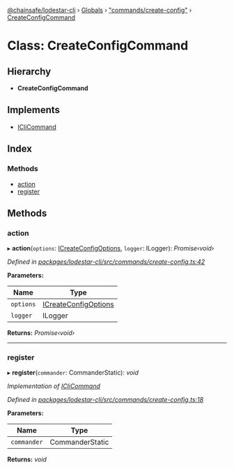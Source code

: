 [@chainsafe/lodestar-cli](../README.md) › [Globals](../globals.md) › ["commands/create-config"](../modules/_commands_create_config_.md) › [CreateConfigCommand](_commands_create_config_.createconfigcommand.md)

# Class: CreateConfigCommand

## Hierarchy

* **CreateConfigCommand**

## Implements

* [ICliCommand](../interfaces/_commands_interface_.iclicommand.md)

## Index

### Methods

* [action](_commands_create_config_.createconfigcommand.md#action)
* [register](_commands_create_config_.createconfigcommand.md#register)

## Methods

###  action

▸ **action**(`options`: [ICreateConfigOptions](../interfaces/_commands_create_config_.icreateconfigoptions.md), `logger`: ILogger): *Promise‹void›*

*Defined in [packages/lodestar-cli/src/commands/create-config.ts:42](https://github.com/ChainSafe/lodestar/blob/89d8b8b11/packages/lodestar-cli/src/commands/create-config.ts#L42)*

**Parameters:**

Name | Type |
------ | ------ |
`options` | [ICreateConfigOptions](../interfaces/_commands_create_config_.icreateconfigoptions.md) |
`logger` | ILogger |

**Returns:** *Promise‹void›*

___

###  register

▸ **register**(`commander`: CommanderStatic): *void*

*Implementation of [ICliCommand](../interfaces/_commands_interface_.iclicommand.md)*

*Defined in [packages/lodestar-cli/src/commands/create-config.ts:18](https://github.com/ChainSafe/lodestar/blob/89d8b8b11/packages/lodestar-cli/src/commands/create-config.ts#L18)*

**Parameters:**

Name | Type |
------ | ------ |
`commander` | CommanderStatic |

**Returns:** *void*
